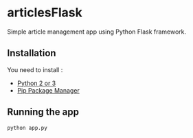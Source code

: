 # articlesFlask

Simple article management app using Python Flask framework.

## Installation

You need to install :

- [Python 2 or 3](https://python.org)
- [Pip Package Manager](https://pypi.python.org/pypi)

## Running the app

```bash
python app.py
```

